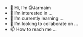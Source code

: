 - 👋 Hi, I’m @Jarmaim
- 👀 I’m interested in ...
- 🌱 I’m currently learning ...
- 💞️ I’m looking to collaborate on ...
- 📫 How to reach me ...

<!---
Jarmaim/Jarmaim is a ✨ special ✨ repository because its `README.md` (this file) appears on your GitHub profile.
You can click the Preview link to take a look at your changes.
--->
